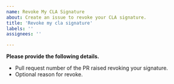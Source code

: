 ```yaml
---
name: Revoke My CLA Signature
about: Create an issue to revoke your CLA signature.
title: 'Revoke my cla signature'
labels: ''
assignees: ''

---
```


**Please provide the following details.**

* Pull request number of the PR raised revoking your signature.
* Optional reason for revoke.
